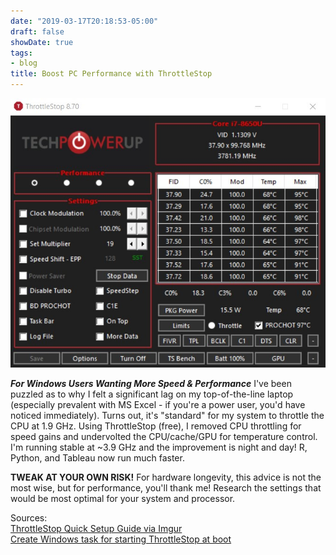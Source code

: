 ```yaml
---
date: "2019-03-17T20:18:53-05:00"
draft: false
showDate: true
tags:
- blog
title: Boost PC Performance with ThrottleStop
---
```


![](https://raw.githubusercontent.com/JavOrraca/Home/gh-pages/assets/img/ThrottleStop.jpg)

_**For Windows Users Wanting More Speed & Performance**_
I've been puzzled as to why I felt a significant lag on my top-of-the-line laptop (especially prevalent with MS Excel - if you're a power user, you'd have noticed immediately). Turns out, it's "standard" for my system to throttle the CPU at 1.9 GHz. Using ThrottleStop (free), I removed CPU throttling for speed gains and undervolted the CPU/cache/GPU for temperature control. I'm running stable at ~3.9 GHz and the improvement is night and day! R, Python, and Tableau now run much faster.

**TWEAK AT YOUR OWN RISK!** For hardware longevity, this advice is not the most wise, but for performance, you'll thank me! Research the settings that would be most optimal for your system and processor.

Sources:
<br/>[ThrottleStop Quick Setup Guide via Imgur](https://imgur.com/a/DJCxDSk)
<br/>[Create Windows task for starting ThrottleStop at boot](http://forum.notebookreview.com/threads/the-throttlestop-guide.531329/#post-6865107)
